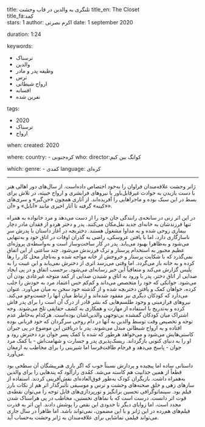 
title: تلنگری به والدین در قاب وحشت 
title_en: The Closet  
title_fa:کمد  
stars: 1
author: اکرم نصرتی 
date: 1 september 2020

duration: 1:24

keywords:
  - ترسناک
  - والدین
  - وظیفه پدر و مادر
  - ترس
  - ارواح شیطانی 
  - افسانه 
  - نفرین شده

tags:
  - 2020
  - ترسناک 
  - ارواح  

when:
  created: 2020

where:
  country:
    - کره‌جنوبی
who:
  director:کوانگ بین کیم

which:
  genre:
    - کمدی
  language: کره‌ای

---

ژانر وحشت علاقه‌مندان فراوان را به‌خود اختصاص داده‌است. از سال‌های دور اهالی هنر با دست یازیدن به حوادث غیرقابل‌باور یا نیروهای فرابشری و ارواح خبیثه، در تلاش برای بسط در این سبک بوده و ماجراهایی را آفریده‌اند. از آثاری همچون «جن‌گیر» و سری‌های «کینه» گرفته تا آثار اخیری مانند «آنابل» و «آن».

 در این اثر زنی در سانحه‌ی رانندگی جان خود را از دست می‌دهد و مرد خانواده به همراه تنها فرزندشان به خانه‌ای جدید نقل‌مکان می‌کنند. پدر و دختر هردو از فقدان مادر دچار بیماری روحی شده و به مداوا مشغول هستند. دختربچه در آغاز داستان با پدرش سرِ ناسازگاری دارد، اما با یافتن عروسکی، راضی به گذران اوقات در اتاق خود و به‌تنهایی می‌شود و ‌به‌ظاهرا بهبود می‌یابد. پدر در کار ساخت‌وساز است و به‌واسطه‌ی پروژه‌ای عظیم مجبور به استخدام پرستار و ترک فرزندش می‌شود. چند ساعتی از این اتفاق نمی‌گذرد که با شکایت پرستار و خروجش از خانه مواجه شده و به‌ناچار محل کار را رها کرده و به خانه باز می‌گردد. اما وقتی می‌رسد اثری از دخترش نمی‌یابد و این غیبت را به پلیس گزارش می‌کند و متعاقباً این خبر رسانه‌ای می‌شود.  برحسب اتفاق و در پی ایجاد صدایی از اتاق دختر، پدر با ورود به اتاق و شنیدن صدایی از کمد متوجه غیرعادی بودن آن می‌شود. جوانکی که خود را متخصص می‌داند و کم‌کم حس اعتماد مرد به خودش را جلب کرده، خواهان کمک و یافتن دختربچه شده و از گذشته خود سخن به میان می‌آورد. عنوان می‌دارد که کودکان دیگری نیز مفقود شده‌اند و ارتباط میان آنها را جست‌وجو می‌کند. نیروهای فرازمینی و وجود طلسم‌هایی که بشر قادر از درک آن است را برای پدر فاش کرده و به‌تدریج با استفاده از مهارت و همکاری به کشف حقایقی تلخ می‌شوند. وجه اشتراک میان کودکان گمشده بی‌توجهی والدین‌اشان بوده‌است. هرکدام به‌خاطر عدم توجه و تخصیص وقت توسط والدین به آنها در دام روحی سرگردان که خود قربانی بوده افتاده و به ارواح شیطانی مبدل می‌شوند. پدر با دریافتن این موضوع در پی جبران کاستی‌هایش می‌شود و می‌خواهد هرطور که شده با کمک پسر جوان نزد دخترش رود و او را به دنیای کنونی بازگرداند. ریسک‌پذیری پدر و جسارت و شهامت‌اش - با کمک مرد جوان - پاسخ می‌دهد و فرجام طاقت‌فرسا اما شیرینی را برای مخاطب به ارمغان می‌آورد. 
 
داستانی ساده اما پیچیده و پردازش نسبتاً خوب که اگر بازی هنرپیشگان آن سطحی بود قطعاً از همین جذابیت هم کاسته می‌شد. کمُدی رازآلود که پندهایی را برای والدین به‌همراه داشت. بازیگران کودک به‌طور فوق‌العاده‌ای نقش‌آفرینی کردند. استفاده از سازهای زهی و خلق صحنه‌های وحشت و ترس و موسیقی تأثیرگذار اثر هم از نکات بارز فیلم بود. سینماتوگرافی تحسین برانگیز و نورپردازی‌های قابل توجه را می‌توان نقطه‌ی قوت اثر دانست. درست است که با نماهای نخستین، مخاطب در پی هراسناک شدن مجدد است، اما زوایای دیگر تا حدودی این نقص را پوشش دادند. این اثر به قدرت فیلم‌های هم‌رده در این ژانر و با این مضمون، نمی‌تواند باشد. اما ظاهراً در سال جاری می‌تواند فیلمی تماشایی برای علاقه‌مندان به ژانر وحشت به‌حساب آید.